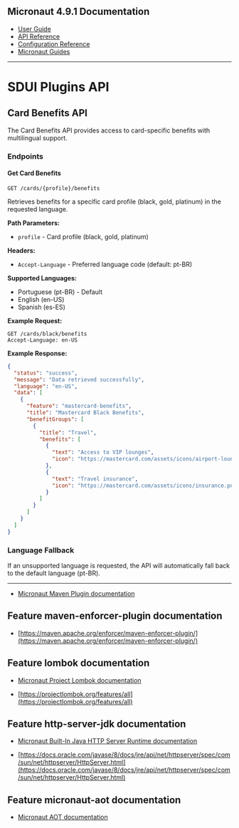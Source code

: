 ## Micronaut 4.9.1 Documentation

- [User Guide](https://docs.micronaut.io/4.9.1/guide/index.html)
- [API Reference](https://docs.micronaut.io/4.9.1/api/index.html)
- [Configuration Reference](https://docs.micronaut.io/4.9.1/guide/configurationreference.html)
- [Micronaut Guides](https://guides.micronaut.io/index.html)
---

# SDUI Plugins API

## Card Benefits API

The Card Benefits API provides access to card-specific benefits with multilingual support.

### Endpoints

#### Get Card Benefits

```
GET /cards/{profile}/benefits
```

Retrieves benefits for a specific card profile (black, gold, platinum) in the requested language.

**Path Parameters:**
- `profile` - Card profile (black, gold, platinum)

**Headers:**
- `Accept-Language` - Preferred language code (default: pt-BR)

**Supported Languages:**
- Portuguese (pt-BR) - Default
- English (en-US)
- Spanish (es-ES)

**Example Request:**
```
GET /cards/black/benefits
Accept-Language: en-US
```

**Example Response:**
```json
{
  "status": "success",
  "message": "Data retrieved successfully",
  "language": "en-US",
  "data": [
    {
      "feature": "mastercard-benefits",
      "title": "Mastercard Black Benefits",
      "benefitGroups": [
        {
          "title": "Travel",
          "benefits": [
            {
              "text": "Access to VIP lounges",
              "icon": "https://mastercard.com/assets/icons/airport-lounge.png"
            },
            {
              "text": "Travel insurance",
              "icon": "https://mastercard.com/assets/icons/insurance.png"
            }
          ]
        }
      ]
    }
  ]
}
```

### Language Fallback

If an unsupported language is requested, the API will automatically fall back to the default language (pt-BR).

---

- [Micronaut Maven Plugin documentation](https://micronaut-projects.github.io/micronaut-maven-plugin/latest/)
## Feature maven-enforcer-plugin documentation

- [https://maven.apache.org/enforcer/maven-enforcer-plugin/](https://maven.apache.org/enforcer/maven-enforcer-plugin/)


## Feature lombok documentation

- [Micronaut Project Lombok documentation](https://docs.micronaut.io/latest/guide/index.html#lombok)

- [https://projectlombok.org/features/all](https://projectlombok.org/features/all)


## Feature http-server-jdk documentation

- [Micronaut Built-In Java HTTP Server Runtime documentation](https://micronaut-projects.github.io/micronaut-servlet/latest/guide/#httpServer)

- [https://docs.oracle.com/javase/8/docs/jre/api/net/httpserver/spec/com/sun/net/httpserver/HttpServer.html](https://docs.oracle.com/javase/8/docs/jre/api/net/httpserver/spec/com/sun/net/httpserver/HttpServer.html)


## Feature micronaut-aot documentation

- [Micronaut AOT documentation](https://micronaut-projects.github.io/micronaut-aot/latest/guide/)
